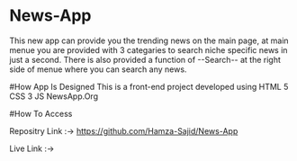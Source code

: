# News-App
This new app can provide you the trending news on the main page, at main menue you are provided with 3 categaries to search niche specific news in just a second.
There is also provided a function of --Search-- at the right side of menue where you can search any news.

#How App Is Designed
This is a front-end project developed using
HTML 5
CSS 3
JS 
NewsApp.Org

#How To Access

Repositry Link :-> https://github.com/Hamza-Sajid/News-App

Live Link :-> 

